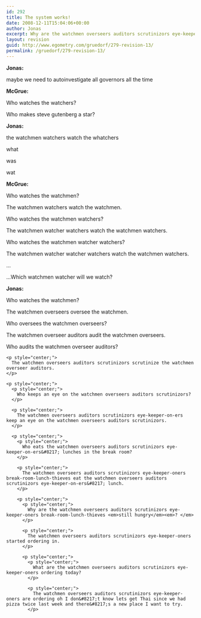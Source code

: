 ```yaml
---
id: 292
title: The system works!
date: 2008-12-11T15:04:06+00:00
author: Jonas
excerpt: Why are the watchmen overseers auditors scrutinizors eye-keeper-oners break-room-lunch-thieves still hungry?
layout: revision
guid: http://www.egometry.com/gruedorf/279-revision-13/
permalink: /gruedorf/279-revision-13/
---
```

<p style="center;">
  <strong>Jonas: </strong>
</p>

<p style="center;">
  maybe we need to autoinvestigate all governors all the time
</p>

<p style="center;">
  <strong>McGrue: </strong>
</p>

<p style="center;">
  Who watches the watchers?
</p>

<p style="center;">
  Who makes steve gutenberg a star?
</p>

<p style="center;">
  <strong>Jonas: </strong>
</p>

<p style="center;">
  the watchmen watchers watch the whatchers
</p>

<p style="center;">
  what
</p>

<p style="center;">
  was
</p>

<p style="center;">
  wat
</p>

<p style="center;">
  <strong>McGrue: </strong>
</p>

<p style="center;">
  Who watches the watchmen?
</p>

<p style="center;">
  The watchmen watchers watch the watchmen.
</p>

<p style="center;">
  Who watches the watchmen watchers?
</p>

<p style="center;">
  The watchmen watcher watchers watch the watchmen watchers.
</p>

<p style="center;">
  Who watches the watchmen watcher watchers?
</p>

<p style="center;">
  The watchmen watcher watcher watchers watch the watchmen watchers.
</p>

<p style="center;">
  &#8230;
</p>

<p style="center;">
  &#8230;Which watchmen watcher will we watch?
</p>

<p style="center;">
  <strong>Jonas: </strong>
</p>

<p style="center;">
  Who watches the watchmen?
</p>

<p style="center;">
  The watchmen overseers oversee the watchmen.
</p>

<p style="center;">
  <p style="center;">
    Who oversees the watchmen overseers?
  </p>
  
  <p style="center;">
    The watchmen overseer auditors audit the watchmen overseers.
  </p>
  
  <p style="center;">
    <p style="center;">
      Who audits the watchmen overseer auditors?
    </p>
    
    <p style="center;">
      The watchmen overseers auditors scrutinizors scrutinize the watchmen overseer auditors.
    </p>
    
    <p style="center;">
      <p style="center;">
        Who keeps an eye on the watchmen overseers auditors scrutinizors?
      </p>
      
      <p style="center;">
        The watchmen overseers auditors scrutinizors eye-keeper-on-ers keep an eye on the watchmen overseers auditors scrutinizors.
      </p>
      
      <p style="center;">
        <p style="center;">
          Who eats the watchmen overseers auditors scrutinizors eye-keeper-on-ers&#8217; lunches in the break room?
        </p>
        
        <p style="center;">
          The watchmen overseers auditors scrutinizors eye-keeper-oners break-room-lunch-thieves eat the watchmen overseers auditors scrutinizors eye-keeper-on-ers&#8217; lunch.
        </p>
        
        <p style="center;">
          <p style="center;">
            Why are the watchmen overseers auditors scrutinizors eye-keeper-oners break-room-lunch-thieves <em>still hungry</em><em>? </em>
          </p>
          
          <p style="center;">
            The watchmen overseers auditors scrutinizors eye-keeper-oners started ordering in.
          </p>
          
          <p style="center;">
            <p style="center;">
              What are the watchmen overseers auditors scrutinizors eye-keeper-oners ordering today?
            </p>
            
            <p style="center;">
              The watchmen overseers auditors scrutinizors eye-keeper-oners are ordering oh I don&#8217;t know lets get Thai since we had pizza twice last week and there&#8217;s a new place I want to try.
            </p>